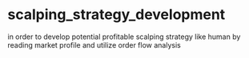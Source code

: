 # scalping_strategy_development
in order to develop potential profitable scalping strategy  like human by reading market profile and utilize order flow analysis
